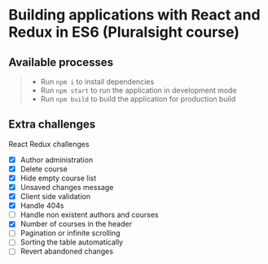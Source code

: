 # Building applications with React and Redux in ES6 (Pluralsight course)

## Available processes
> - Run `npm i` to install dependencies
> - Run `npm start` to run the application in development mode
> - Run `npm build` to build the application for production build

## Extra challenges
React Redux challenges
- [x]  Author administration
- [x]  Delete course
- [x]  Hide empty course list
- [x]  Unsaved changes message
- [x]  Client side validation
- [x]  Handle 404s
- [ ]  Handle non existent authors and courses
- [x]  Number of courses in the header
- [ ]  Pagination or infinite scrolling
- [ ]  Sorting the table automatically
- [ ]  Revert abandoned changes

